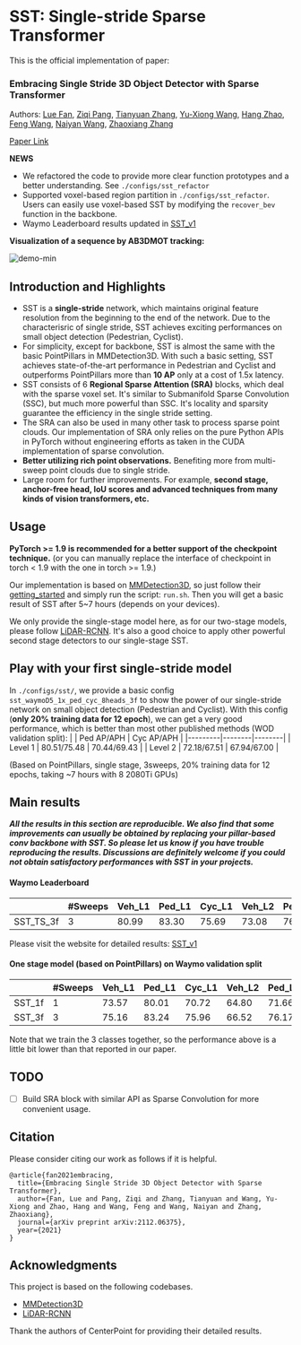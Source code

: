 # SST: Single-stride Sparse Transformer
This is the official implementation of paper:

### Embracing Single Stride 3D Object Detector with Sparse Transformer

Authors: 
[Lue Fan](https://lue.fan/),
[Ziqi Pang](https://ziqipang.me/),
[Tianyuan Zhang](http://tianyuanzhang.com/),
[Yu-Xiong Wang](https://yxw.web.illinois.edu/),
[Hang Zhao](https://hangzhaomit.github.io/),
[Feng Wang](http://happynear.wang/),
[Naiyan Wang](https://winsty.net/),
[Zhaoxiang Zhang](https://zhaoxiangzhang.net/)

[Paper Link](https://arxiv.org/pdf/2112.06375.pdf)

**NEWS**
- We refactored the code to provide more clear function prototypes and a better understanding. See `./configs/sst_refactor`
- Supported voxel-based region partition in `./configs/sst_refactor`. Users can easily use voxel-based SST by modifying the `recover_bev` function in the backbone.
- Waymo Leaderboard results updated in [SST_v1](https://waymo.com/open/challenges/entry/?challenge=DETECTION_3D&emailId=5854f8ae-6285&timestamp=1640329826551565)

**Visualization of a sequence by AB3DMOT tracking:**

![demo-min](https://user-images.githubusercontent.com/21312704/145702575-24647aed-256d-486c-835f-730584cf99ee.gif)



## Introduction and Highlights
- SST is a **single-stride** network, which maintains original feature resolution from the beginning to the end of the network. Due to the characterisric of single stride, SST achieves exciting performances on small object detection (Pedestrian, Cyclist).
- For simplicity, except for backbone, SST is almost the same with the basic PointPillars in MMDetection3D. With such a basic setting, SST achieves state-of-the-art performance in Pedestrian and Cyclist and outperforms PointPillars more than **10 AP** only at a cost of 1.5x latency.
- SST consists of 6 **Regional Sparse Attention (SRA)** blocks, which deal with the sparse voxel set. It's similar to Submanifold Sparse Convolution (SSC), but much more powerful than SSC. It's locality and sparsity guarantee the efficiency in the single stride setting.
- The SRA can also be used in many other task to process sparse point clouds. Our implementation of SRA only relies on the pure Python APIs in PyTorch without engineering efforts
as taken in the CUDA implementation of sparse convolution. 
- **Better utilizing rich point observations.** Benefiting more from multi-sweep point clouds due to single stride. 
- Large room for further improvements. For example, **second stage, anchor-free head, IoU scores and advanced techniques from many kinds of vision transformers, etc.**

## Usage
**PyTorch >= 1.9 is recommended for a better support of the checkpoint technique.**
(or you can manually replace the interface of checkpoint in torch < 1.9 with the one in torch >= 1.9.)

Our implementation is based on [MMDetection3D](https://github.com/open-mmlab/mmdetection3d), so just follow their [getting_started](https://github.com/open-mmlab/mmdetection3d/blob/master/docs/getting_started.md) and simply run the script: `run.sh`. Then you will get a basic result of SST after 5~7 hours (depends on your devices).

We only provide the single-stage model here, as for our two-stage models, please follow [LiDAR-RCNN](https://github.com/TuSimple/LiDAR_RCNN). It's also a good choice to apply other powerful second stage detectors to our single-stage SST.

## Play with your first single-stride model

In `./configs/sst/`, we provide a basic config `sst_waymoD5_1x_ped_cyc_8heads_3f` to show the power of our single-stride network on small object detection (Pedestrian and Cyclist). With this config (**only 20% training data for 12 epoch**), we can get a very good performance, which is better than most other published methods (WOD validation split):
|         |    Ped AP/APH | Cyc AP/APH  | 
|---------|--------|--------|
|  Level 1 |   80.51/75.48  |  70.44/69.43   |
|  Level 2 |   72.18/67.51  |  67.94/67.00   |

(Based on PointPillars, single stage, 3sweeps, 20% training data for 12 epochs, taking ~7 hours with 8 2080Ti GPUs)

## Main results

**_All the results in this section are reproducible. We also find that some improvements can usually be obtained by replacing your pillar-based conv backbone with SST.
So please let us know if you have trouble reproducing the results. Discussions are definitely welcome if you could not obtain satisfactory performances with SST in your projects._**

#### Waymo Leaderboard

|         |  #Sweeps | Veh_L1 | Ped_L1 | Cyc_L1  | Veh_L2 | Ped_L2 | Cyc_L2  | 
|---------|---------|--------|--------|---------|--------|--------|---------|
|  SST_TS_3f | 3       |  80.99  |  83.30  |  75.69   |  73.08  |  76.93  |  73.22   |

Please visit the website for detailed results: [SST_v1](https://waymo.com/open/challenges/entry/?challenge=DETECTION_3D&emailId=5854f8ae-6285&timestamp=1640329826551565)

#### One stage model (based on PointPillars) on Waymo validation split

|         |  #Sweeps | Veh_L1 | Ped_L1 | Cyc_L1  | Veh_L2 | Ped_L2 | Cyc_L2  | 
|---------|---------|--------|--------|---------|--------|--------|---------|
|  SST_1f | 1       |  73.57  |  80.01  |  70.72   |  64.80  |  71.66  |  68.01
|  SST_3f | 3       |  75.16  |  83.24  |  75.96   |  66.52  |  76.17  |  73.59   |

Note that we train the 3 classes together, so the performance above is a little bit lower than that reported in our paper.



## TODO
- [ ] Build SRA block with similar API as Sparse Convolution for more convenient usage.

## Citation
Please consider citing our work as follows if it is helpful.
```
@article{fan2021embracing,
  title={Embracing Single Stride 3D Object Detector with Sparse Transformer},
  author={Fan, Lue and Pang, Ziqi and Zhang, Tianyuan and Wang, Yu-Xiong and Zhao, Hang and Wang, Feng and Wang, Naiyan and Zhang, Zhaoxiang},
  journal={arXiv preprint arXiv:2112.06375},
  year={2021}
}
```

## Acknowledgments
This project is based on the following codebases.  

* [MMDetection3D](https://github.com/open-mmlab/mmdetection3d)
* [LiDAR-RCNN](https://github.com/TuSimple/LiDAR_RCNN)

Thank the authors of CenterPoint for providing their detailed results. 
